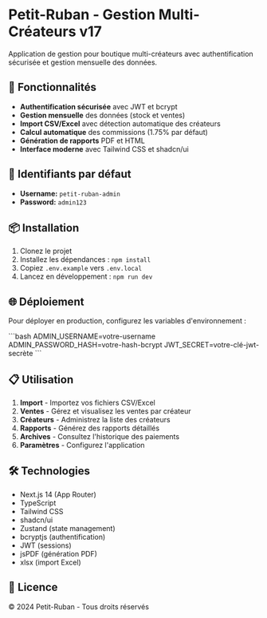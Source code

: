 # Petit-Ruban - Gestion Multi-Créateurs v17

Application de gestion pour boutique multi-créateurs avec authentification sécurisée et gestion mensuelle des données.

## 🚀 Fonctionnalités

- **Authentification sécurisée** avec JWT et bcrypt
- **Gestion mensuelle** des données (stock et ventes)
- **Import CSV/Excel** avec détection automatique des créateurs
- **Calcul automatique** des commissions (1.75% par défaut)
- **Génération de rapports** PDF et HTML
- **Interface moderne** avec Tailwind CSS et shadcn/ui

## 🔐 Identifiants par défaut

- **Username:** `petit-ruban-admin`
- **Password:** `admin123`

## 📦 Installation

1. Clonez le projet
2. Installez les dépendances : `npm install`
3. Copiez `.env.example` vers `.env.local`
4. Lancez en développement : `npm run dev`

## 🌐 Déploiement

Pour déployer en production, configurez les variables d'environnement :

\`\`\`bash
ADMIN_USERNAME=votre-username
ADMIN_PASSWORD_HASH=votre-hash-bcrypt
JWT_SECRET=votre-clé-jwt-secrète
\`\`\`

## 📋 Utilisation

1. **Import** - Importez vos fichiers CSV/Excel
2. **Ventes** - Gérez et visualisez les ventes par créateur
3. **Créateurs** - Administrez la liste des créateurs
4. **Rapports** - Générez des rapports détaillés
5. **Archives** - Consultez l'historique des paiements
6. **Paramètres** - Configurez l'application

## 🛠️ Technologies

- Next.js 14 (App Router)
- TypeScript
- Tailwind CSS
- shadcn/ui
- Zustand (state management)
- bcryptjs (authentification)
- JWT (sessions)
- jsPDF (génération PDF)
- xlsx (import Excel)

## 📄 Licence

© 2024 Petit-Ruban - Tous droits réservés
